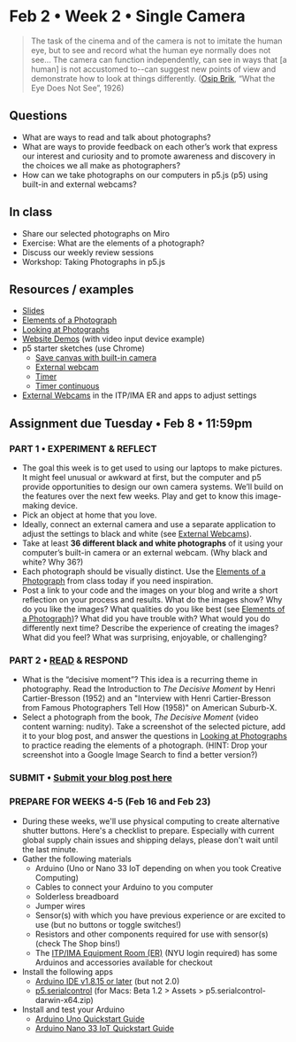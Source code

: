 # Feb 2 • Week 2 • Single Camera

> The task of the cinema and of the camera is not to imitate the human eye, but to see and record what the human eye normally does not see… The camera can function independently, can see in ways that [a human] is not accustomed to--can suggest new points of view and demonstrate how to look at things differently. ([Osip Brik](https://en.wikipedia.org/wiki/Osip_Brik), “What the Eye Does Not See”, 1926)

## Questions
- What are ways to read and talk about photographs? 
- What are ways to provide feedback on each other’s work that express our interest and curiosity and to promote awareness and discovery in the choices we all make as photographers?
- How can we take photographs on our computers in p5.js (p5) using built-in and external webcams?

## In class
- Share our selected photographs on Miro
- Exercise: What are the elements of a photograph?
- Discuss our weekly review sessions
- Workshop: Taking Photographs in p5.js

## Resources / examples
- [Slides](https://drive.google.com/drive/u/0/folders/1YZtWK03TXGCoGmy7WeQYF-BBulZFAbHA)
- [Elements of a Photograph](https://github.com/ellennickles/xphoto-s22/blob/main/resources/photograph-elements.md)
- [Looking at Photographs](https://github.com/ellennickles/xphoto-s22/blob/main/resources/looking-at-photographs.md)
- [Website Demos](https://ellennickles.github.io/demos/) (with video input device example)
- p5 starter sketches (use Chrome)
    - [Save canvas with built-in camera](https://editor.p5js.org/enickles/sketches/CEimsl7DY)
    - [External webcam](https://editor.p5js.org/enickles/sketches/tZR8oRO0f)
    - [Timer](https://editor.p5js.org/enickles/sketches/ZRKCkJU4F)
    - [Timer continuous](https://editor.p5js.org/enickles/sketches/hE1vQWF8P)
- [External Webcams](https://tinyurl.com/externalwebcams) in the ITP/IMA ER and apps to adjust settings

## Assignment due Tuesday • Feb 8 • 11:59pm
### PART 1 • EXPERIMENT & REFLECT
- The goal this week is to get used to using our laptops to make pictures. It might feel unusual or awkward at first, but the computer and p5 provide opportunities to design our own camera systems. We’ll build on the features over the next few weeks. Play and get to know this image-making device.
- Pick an object at home that you love. 
- Ideally, connect an external camera and use a separate application to adjust the settings to black and white (see [External Webcams](https://tinyurl.com/externalwebcams)).
- Take at least **36 different black and white photographs** of it using your computer’s built-in camera or an external webcam. (Why black and white? Why 36?)
- Each photograph should be visually distinct. Use the [Elements of a Photograph](https://github.com/ellennickles/xphoto-s22/blob/main/resources/photograph-elements.md) from class today if you need inspiration. 
- Post a link to your code and the images on your blog and write a short reflection on your process and results. What do the images show? Why do you like the images? What qualities do you like best (see [Elements of a Photograph](https://github.com/ellennickles/xphoto-s22/blob/main/resources/photograph-elements.md))? What did you have trouble with? What would you do differently next time? Describe the experience of creating the images? What did you feel? What was surprising, enjoyable, or challenging?

### PART 2 • [READ](https://drive.google.com/drive/u/0/folders/1YZtWK03TXGCoGmy7WeQYF-BBulZFAbHA) & RESPOND
- What is the “decisive moment”? This idea is a recurring theme in photography. Read the Introduction to *The Decisive Moment* by Henri Cartier-Bresson (1952) and an "Interview with Henri Cartier-Bresson from Famous Photographers Tell How (1958)" on American Suburb-X. 
- Select a photograph from the book, *The Decisive Moment* (video content warning: nudity). Take a screenshot of the selected picture, add it to your blog post, and answer the questions in [Looking at Photographs](https://github.com/ellennickles/xphoto-s22/blob/main/resources/looking-at-photographs.md) to practice reading the elements of a photograph. (HINT: Drop your screenshot into a Google Image Search to find a better version?)

### SUBMIT • [Submit your blog post here](https://forms.gle/JfwCTv7JqkieZ8yz8)

### PREPARE FOR WEEKS 4-5 (Feb 16 and Feb 23)
- During these weeks, we'll use physical computing to create alternative shutter buttons. Here's a checklist to prepare. Especially with current global supply chain issues and shipping delays, please don't wait until the last minute. 
- Gather the following materials
    - Arduino (Uno or Nano 33 IoT depending on when you took Creative Computing)
    - Cables to connect your Arduino to you computer
    - Solderless breadboard
    - Jumper wires
    - Sensor(s) with which you have previous experience or are excited to use (but no buttons or toggle switches!)
    - Resistors and other components required for use with sensor(s) (check The Shop bins!)
    - The [ITP/IMA Equipment Room (ER)]( https://itp.nyu.edu/er/) (NYU login required) has some Arduinos and accessories available for checkout
- Install the following apps
    - [Arduino IDE v1.8.15 or later](https://www.arduino.cc/en/software) (but not 2.0)
    - [p5.serialcontrol](https://github.com/p5-serial/p5.serialcontrol/releases) (for Macs: Beta 1.2 > Assets > p5.serialcontrol-darwin-x64.zip)
- Install and test your Arduino
    - [Arduino Uno Quickstart Guide](https://docs.arduino.cc/hardware/uno-rev3)
    - [Arduino Nano 33 IoT Quickstart Guide](https://docs.arduino.cc/hardware/nano-33-iot)
   
   
